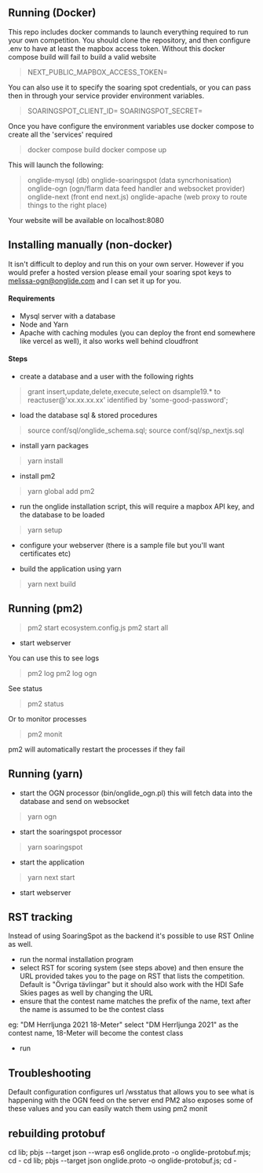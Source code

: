 ## Running (Docker)

This repo includes docker commands to launch everything required to run your own competition. You should clone the 
repository, and then configure .env to have at least the mapbox access token. Without this docker compose build will
fail to build a valid website
>NEXT_PUBLIC_MAPBOX_ACCESS_TOKEN=

You can also use it to specify the soaring spot credentials, or you can pass then in through your service provider
environment variables.
>SOARINGSPOT_CLIENT_ID=
>SOARINGSPOT_SECRET=

Once you have configure the environment variables use docker compose to create all the 'services' required

> docker compose build
> docker compose up

This will launch the following:
> onglide-mysql (db)
> onglide-soaringspot (data syncrhonisation)
> onglide-ogn (ogn/flarm data feed handler and websocket provider)
> onglide-next (front end next.js)
> onglide-apache (web proxy to route things to the right place)

Your website will be available on localhost:8080

## Installing manually (non-docker)

It isn't difficult to deploy and run this on your own server. However if you would prefer a hosted version please email
your soaring spot keys to melissa-ogn@onglide.com and I can set it up for you.

#### Requirements

- Mysql server with a database
- Node and Yarn
- Apache with caching modules (you can deploy the front end somewhere like vercel as well), it also works well behind cloudfront

#### Steps

- create a database and a user with the following rights
> grant insert,update,delete,execute,select on dsample19.* to reactuser@'xx.xx.xx.xx' identified by 'some-good-password';

- load the database sql & stored procedures
> source conf/sql/onglide_schema.sql;
> source conf/sql/sp_nextjs.sql

- install yarn packages
> yarn install

- install pm2
> yarn global add pm2

- run the onglide installation script, this will require a mapbox API key, and the database to be loaded
> yarn setup

- configure your webserver (there is a sample file but you'll want certificates etc)

- build the application using yarn
> yarn next build

## Running (pm2)

> pm2 start ecosystem.config.js
> pm2 start all
- start webserver

You can use this to see logs
> pm2 log
> pm2 log ogn

See status
> pm2 status

Or to monitor processes 
> pm2 monit

pm2 will automatically restart the processes if they fail

## Running (yarn)

- start the OGN processor (bin/onglide_ogn.pl) this will fetch data into the database and send on websocket
> yarn ogn

- start the soaringspot processor
> yarn soaringspot

- start the application
> yarn next start

- start webserver

## RST tracking

Instead of using SoaringSpot as the backend it's possible to use RST Online as well. 

- run the normal installation program
- select RST for scoring system (see steps above) and then ensure the URL provided takes you to the page on RST that lists the competition. Default is "Övriga tävlingar" but it should also work with the HDI Safe Skies pages as well by changing the URL
- ensure that the contest name matches the prefix of the name, text after the name is assumed to be the contest class

eg: "DM Herrljunga 2021 18-Meter" select "DM Herrljunga 2021" as the contest name, 18-Meter will become the contest class

- run


## Troubleshooting

Default configuration configures url /wsstatus that allows you to see what is happening with the OGN feed on the server end
PM2 also exposes some of these values and you can easily watch them using pm2 monit


## rebuilding protobuf

cd lib; pbjs --target json --wrap es6 onglide.proto -o onglide-protobuf.mjs; cd -
cd lib; pbjs --target json onglide.proto -o onglide-protobuf.js; cd -
